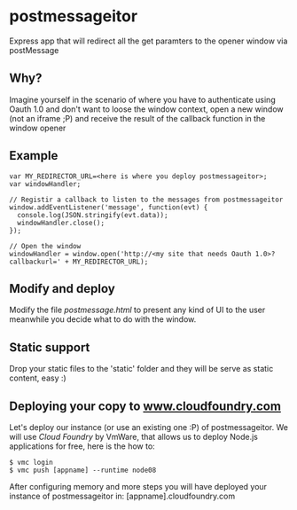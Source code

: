 postmessageitor
===============

Express app that will redirect all the get paramters to the opener window via postMessage

Why?
----

Imagine yourself in the scenario of where you have to authenticate using Oauth 1.0 and don't
want to loose the window context, open a new window (not an iframe ;P) and receive the result
of the callback function in the window opener

Example
-------

    var MY_REDIRECTOR_URL=<here is where you deploy postmessageitor>;
    var windowHandler;
  
    // Registir a callback to listen to the messages from postmessageitor
    window.addEventListener('message', function(evt) {
      console.log(JSON.stringify(evt.data));
      windowHandler.close();
    });

    // Open the window
    windowHandler = window.open('http://<my site that needs Oauth 1.0>?callbackurl=' + MY_REDIRECTOR_URL);



Modify and deploy
-----------------

Modify the file _postmessage.html_ to present any kind of UI to the user meanwhile you decide what to do with the window.


Static support
--------------
Drop your static files to the 'static' folder and they will be serve as static content, easy :)


Deploying your copy to www.cloudfoundry.com
-------------------------------------------

Let's deploy our instance (or use an existing one :P) of postmessageitor. We will use _Cloud Foundry_ by VmWare, that allows us
to deploy Node.js applications for free, here is the how to:

    $ vmc login
    $ vmc push [appname] --runtime node08

After configuring memory and more steps you will have deployed your instance of postmessageitor in: [appname].cloudfoundry.com
